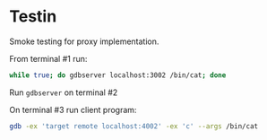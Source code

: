 # Testin

Smoke testing for proxy implementation.

From terminal #1 run:

```bash
while true; do gdbserver localhost:3002 /bin/cat; done
```

Run `gdbserver` on terminal #2

On terminal #3 run client program:

```bash
gdb -ex 'target remote localhost:4002' -ex 'c' --args /bin/cat
```